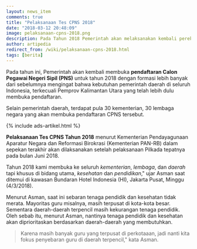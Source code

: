 ```yaml
---
layout: news_item
comments: true
title: "Pelaksanaan Tes CPNS 2018"
date: "2018-03-12 20:48:09"
image: pelaksanaan-cpns-2018.png
description: Pada Tahun 2018 Pemerintah akan melaksanakan kembali perekrutan CPNS. Pelaksanaan Tes CPNS Tahun 2018 ini seluruh kementrian, lembaga, dan daerah akan membuka formasi sesuai dengan kebutuhannya.
author: artipedia
redirect_from: /wiki/pelaksanaan-cpns-2018.html
tags: [berita]
---
```


Pada tahun ini, Pemerintah akan kembali membuka **pendaftaran Calon Pegawai Negeri Sipil (PNS)** untuk tahun 2018 dengan formasi lebih banyak dari sebelumnya mengingat bahwa kebutuhan pemerintah daerah di seluruh Indonesia, terkecuali Pemprov Kalimantan Utara yang telah lebih dulu membuka pendaftaran.

Selain pemerintah daerah, terdapat pula  30 kementerian, 30 lembaga negara yang akan membuka pendaftaran CPNS tersebut.

{% include ads-artikel.html %}

**Pelaksanaan Tes CPNS Tahun 2018** menurut Kementerian Pendayagunaan Aparatur Negara dan Reformasi Birokrasi (Kementerian PAN-RB) dalam sepekan terakhir akan dilaksanakan setelah pelaksanaan Pilkada tepatnya pada bulan Juni 2018.

Tahun 2018 kami membuka ke seluruh *kementerian*, *lembaga*, dan *daerah* tapi khusus di bidang utama, *kesehatan* dan *pendidikan*," ujar Asman saat ditemui di kawasan Bundaran Hotel Indonesia (HI), Jakarta Pusat, Minggu (4/3/2018).

Menurut Asman, saat ini sebaran tenaga pendidik dan kesehatan tidak merata. Mayoritas guru misalnya, masih terpusat di kota-kota besar. Sementara daerah-daerah terpencil masih kekurangan tenaga pendidik. Oleh sebab itu, menurut Asman, nantinya tenaga pendidik dan kesehatan akan diprioritaskan berdasarkan daerah-daerah yang membutuhkan.

> Karena masih banyak guru yang terpusat di perkotaaan, jadi nanti kita fokus penyebaran guru di daerah terpencil," kata Asman.

